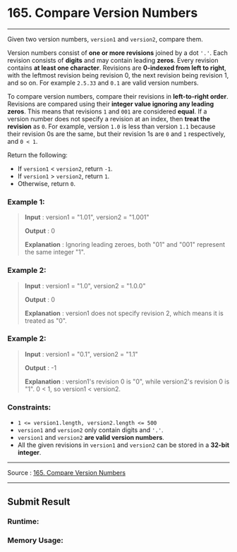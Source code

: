 # 165. Compare Version Numbers

-- --
Given two version numbers, `version1` and `version2`, compare them.

Version numbers consist of **one or more revisions** joined by a dot `'.'`. Each revision consists of **digits** and may contain leading **zeros**. Every revision contains **at least one character**. Revisions are **0-indexed from left to right**, with the leftmost revision being revision 0, the next revision being revision 1, and so on. For example `2.5.33` and `0.1` are valid version numbers.

To compare version numbers, compare their revisions in **left-to-right order**. Revisions are compared using their **integer value ignoring any leading zeros**. This means that revisions `1` and `001` are considered **equal**. If a version number does not specify a revision at an index, then **treat the revision** as `0`. For example, version `1.0` is less than version `1.1` because their revision 0s are the same, but their revision 1s are `0` and `1` respectively, and `0 < 1`.

Return the following:

* If `version1` < `version2`, return `-1`.
* If `version1` > `version2`, return `1`.
* Otherwise, return `0`.

### Example 1:

> **Input** : version1 = "1.01", version2 = "1.001"
>
> **Output** : 0
> 
> **Explanation** : Ignoring leading zeroes, both "01" and "001" represent the same integer "1".

### Example 2:

> **Input** : version1 = "1.0", version2 = "1.0.0"
>
> **Output** : 0
>
> **Explanation** : version1 does not specify revision 2, which means it is treated as "0".

### Example 2:

> **Input** : version1 = "0.1", version2 = "1.1"
>
> **Output** : -1
>
> **Explanation** : version1's revision 0 is "0", while version2's revision 0 is "1". 0 < 1, so version1 < version2.

### Constraints:

* `1 <= version1.length, version2.length <= 500`
* `version1` and `version2` only contain digits and `'.'`.
* `version1` and `version2` **are valid version numbers**.
* All the given revisions in `version1` and `version2` can be stored in a **32-bit integer**.

-- --
Source : [165. Compare Version Numbers](https://leetcode.com/problems/compare-version-numbers/)

-- --

## Submit Result

### Runtime:

### Memory Usage:
